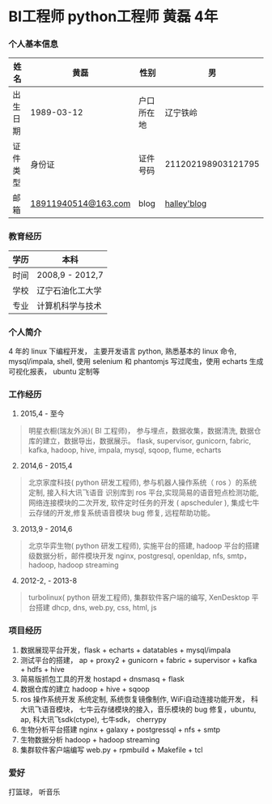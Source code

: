 
# BI工程师 python工程师 黄磊 4年

### 个人基本信息

|姓名|黄磊|性别|男|
|--|--|--|--|
|出生日期|1989-03-12|户口所在地|辽宁铁岭|
|证件类型|身份证|证件号码|211202198903121795|
|邮箱|18911940514@163.com|blog|[halley'blog](http://halleytl.github.io)

### 教育经历

|学历|本科
|--|--|
|时间|2008,9 - 2012,7|
|学校|辽宁石油化工大学|
|专业|计算机科学与技术|

### 个人简介

4 年的 linux 下编程开发， 主要开发语言 python, 熟悉基本的 linux 命令, mysql/impala, shell, 使用 selenium 和 
phantomjs 写过爬虫，使用 echarts 生成可视化报表， ubuntu 定制等

### 工作经历

1. 2015,4 - 至今
> 明星衣橱(瑞友外派)( BI 工程师)， 参与埋点，数据收集，数据清洗, 数据仓库的建立，数据导出，数据展示。
  flask, supervisor, gunicorn, fabric, kafka, hadoop, hive, impala, mysql, sqoop, flume, echarts

2. 2014,6 - 2015,4
> 北京家度科技( python 研发工程师), 参与机器人操作系统（ ros ）的系统定制, 接入科大讯飞语音
识别库到 ros 平台,实现简易的语音短点检测功能,网络连接模块的二次开发, 软件定时任务的开发
( apscheduler ), 集成七牛云存储的开发,修复系统语音模块 bug 修复, 远程帮助功能。

3. 2013,9 - 2014,6
> 北京华弈生物( python 研发工程师), 实施平台的搭建, hadoop 平台的搭建级数据分析，邮件模块开发
> nginx, postgresql,  openldap, nfs, smtp， hadoop, hadoop streaming

4. 2012-2, - 2013-8
> turbolinux( python 研发工程师), 集群软件客户端的编写, XenDesktop 平台搭建
> dhcp, dns, web.py, css, html, js


### 项目经历

1. 数据展现平台开发，flask + echarts + datatables + mysql/impala
2. 测试平台的搭建， ap + proxy2 + gunicorn + fabric + supervisor + kafka + hdfs + hive
3. 简易版抓包工具的开发 hostapd + dnsmasq + flask
4. 数据仓库的建立 hadoop + hive + sqoop
5. ros 操作系统开发 系统定制, 系统恢复镜像制作, WiFi自动连接功能开发， 科大讯飞语音模块，
七牛云存储模块的接入，音乐模块的 bug 修复，ubuntu, ap, 科大讯飞sdk(ctype), 七牛sdk， cherrypy
6. 生物分析平台搭建 nginx + galaxy + postgressql + nfs + smtp
7. 生物数据分析 hadoop + hadoop streaming 
8. 集群软件客户端编写 web.py + rpmbuild + Makefile + tcl

### 爱好

打篮球， 听音乐


